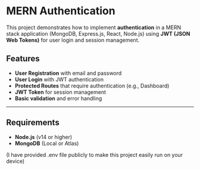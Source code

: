 # MERN Authentication

This project demonstrates how to implement **authentication** in a MERN stack application (MongoDB, Express.js, React, Node.js) using **JWT (JSON Web Tokens)** for user login and session management.

## Features

- **User Registration** with email and password
- **User Login** with JWT authentication
- **Protected Routes** that require authentication (e.g., Dashboard)
- **JWT Token** for session management
- **Basic validation** and error handling

---

## Requirements

- **Node.js** (v14 or higher)
- **MongoDB** (Local or Atlas)

(I have provided .env file publicly to make this project easily run on your device)
